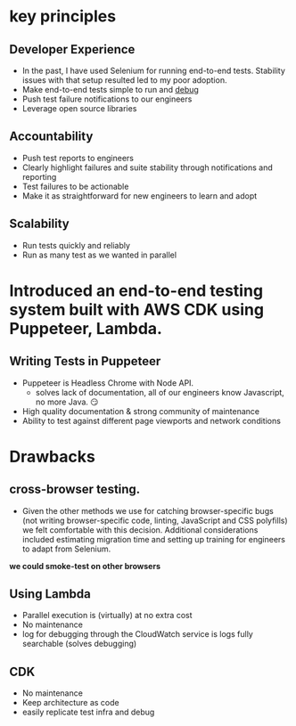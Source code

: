 # key principles

## Developer Experience

- In the past, I have used Selenium for running end-to-end tests. Stability issues with that setup resulted led to my poor adoption.
- Make end-to-end tests simple to run and [debug](https://github.com/GoogleChrome/puppeteer#debugging-tips)
- Push test failure notifications to our engineers
- Leverage open source libraries

## Accountability

- Push test reports to engineers
- Clearly highlight failures and suite stability through notifications and reporting
- Test failures to be actionable
- Make it as straightforward for new engineers to learn and adopt

## Scalability

- Run tests quickly and reliably
- Run as many test as we wanted in parallel

# Introduced an end-to-end testing system built with AWS CDK using Puppeteer, Lambda.

## Writing Tests in Puppeteer

- Puppeteer is Headless Chrome with Node API.
  - solves lack of documentation, all of our engineers know Javascript, no more Java. 😏
- High quality documentation & strong community of maintenance
- Ability to test against different page viewports and network conditions

# Drawbacks

## cross-browser testing.

- Given the other methods we use for catching browser-specific bugs (not writing browser-specific code, linting, JavaScript and CSS polyfills) we felt comfortable with this decision. Additional considerations included estimating migration time and setting up training for engineers to adapt from Selenium.

**we could smoke-test on other browsers**

## Using Lambda

- Parallel execution is (virtually) at no extra cost
- No maintenance
- log for debugging through the CloudWatch service is logs fully searchable (solves debugging)

## CDK

- No maintenance
- Keep architecture as code
- easily replicate test infra and debug
